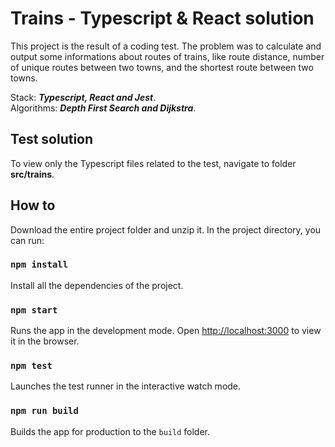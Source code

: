 # Trains - Typescript & React solution

This project is the result of a coding test.
The problem was to calculate and output some informations about routes of trains, like route distance, number of unique routes between two towns, and the shortest route between two towns.

Stack: **_Typescript, React and Jest_**.\
Algorithms: **_Depth First Search and Dijkstra_**.

## Test solution

To view only the Typescript files related to the test, navigate to folder **src/trains**.

## How to

Download the entire project folder and unzip it.
In the project directory, you can run:

### `npm install`

Install all the dependencies of the project.

### `npm start`

Runs the app in the development mode.
Open [http://localhost:3000](http://localhost:3000) to view it in the browser.

### `npm test`

Launches the test runner in the interactive watch mode.

### `npm run build`

Builds the app for production to the `build` folder.
